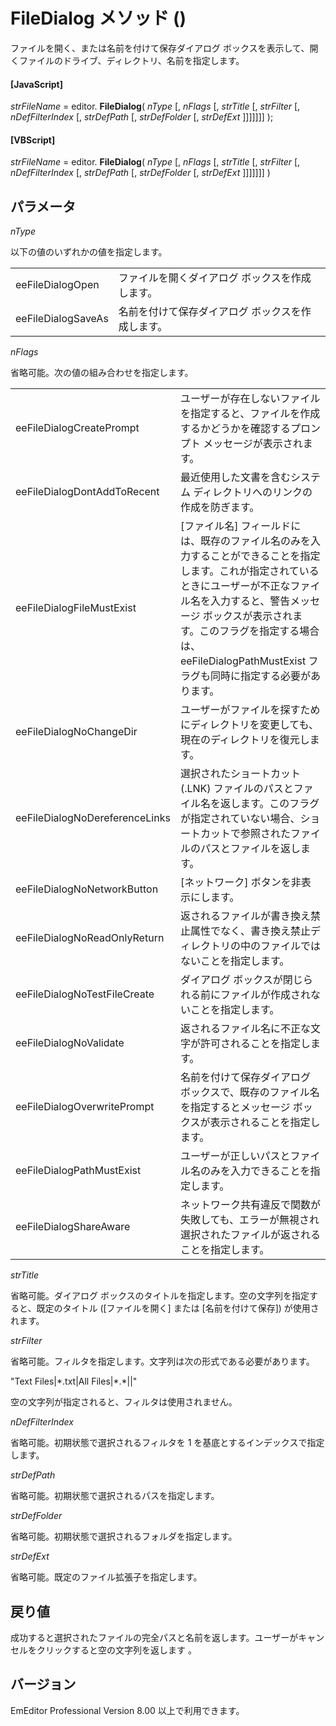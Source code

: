 # FileDialog メソッド ()

ファイルを開く、または名前を付けて保存ダイアログ ボックスを表示して、開くファイルのドライブ、ディレクトリ、名前を指定します。

#### \[JavaScript\]

_strFileName_ = editor. **FileDialog**( _nType_ \[, _nFlags_ \[, _strTitle_ \[, _strFilter_ \[, _nDefFilterIndex_ \[, _strDefPath_ \[, _strDefFolder_ \[, _strDefExt_ \]\]\]\]\]\]\] );

#### \[VBScript\]

_strFileName_ = editor. **FileDialog**( _nType_ \[, _nFlags_ \[, _strTitle_ \[, _strFilter_ \[, _nDefFilterIndex_ \[, _strDefPath_ \[, _strDefFolder_ \[, _strDefExt_ \]\]\]\]\]\]\] )

## パラメータ

_nType_

以下の値のいずれかの値を指定します。

|     |     |
| --- | --- |
| eeFileDialogOpen | ファイルを開くダイアログ ボックスを作成します。 |
| eeFileDialogSaveAs | 名前を付けて保存ダイアログ ボックスを作成します。 |

_nFlags_

省略可能。次の値の組み合わせを指定します。

|     |     |
| --- | --- |
| eeFileDialogCreatePrompt | ユーザーが存在しないファイルを指定すると、ファイルを作成するかどうかを確認するプロンプト メッセージが表示されます。 |
| eeFileDialogDontAddToRecent | 最近使用した文書を含むシステム ディレクトリへのリンクの作成を防ぎます。 |
| eeFileDialogFileMustExist | \[ファイル名\] フィールドには、既存のファイル名のみを入力することができることを指定します。これが指定されているときにユーザーが不正なファイル名を入力すると、警告メッセージ ボックスが表示されます。このフラグを指定する場合は、eeFileDialogPathMustExist フラグも同時に指定する必要があります。 |
| eeFileDialogNoChangeDir | ユーザーがファイルを探すためにディレクトリを変更しても、現在のディレクトリを復元します。 |
| eeFileDialogNoDereferenceLinks | 選択されたショートカット (.LNK) ファイルのパスとファイル名を返します。このフラグが指定されていない場合、ショートカットで参照されたファイルのパスとファイルを返します。 |
| eeFileDialogNoNetworkButton | \[ネットワーク\] ボタンを非表示にします。 |
| eeFileDialogNoReadOnlyReturn | 返されるファイルが書き換え禁止属性でなく、書き換え禁止ディレクトリの中のファイルではないことを指定します。 |
| eeFileDialogNoTestFileCreate | ダイアログ ボックスが閉じられる前にファイルが作成されないことを指定します。 |
| eeFileDialogNoValidate | 返されるファイル名に不正な文字が許可されることを指定します。 |
| eeFileDialogOverwritePrompt | 名前を付けて保存ダイアログ ボックスで、既存のファイル名を指定するとメッセージ ボックスが表示されることを指定します。 |
| eeFileDialogPathMustExist | ユーザーが正しいパスとファイル名のみを入力できることを指定します。 |
| eeFileDialogShareAware | ネットワーク共有違反で関数が失敗しても、エラーが無視され選択されたファイルが返されることを指定します。 |

_strTitle_

省略可能。ダイアログ ボックスのタイトルを指定します。空の文字列を指定すると、既定のタイトル (\[ファイルを開く\] または \[名前を付けて保存\]) が使用されます。

_strFilter_

省略可能。フィルタを指定します。文字列は次の形式である必要があります。

"Text Files\|\*.txt\|All Files\|\*.\*\|\|"

空の文字列が指定されると、フィルタは使用されません。

_nDefFilterIndex_

省略可能。初期状態で選択されるフィルタを 1 を基底とするインデックスで指定します。

_strDefPath_

省略可能。初期状態で選択されるパスを指定します。

_strDefFolder_

省略可能。初期状態で選択されるフォルダを指定します。

_strDefExt_

省略可能。既定のファイル拡張子を指定します。

## 戻り値

成功すると選択されたファイルの完全パスと名前を返します。ユーザーがキャンセルをクリックすると空の文字列を返します 。

## バージョン

EmEditor Professional Version 8.00 以上で利用できます。